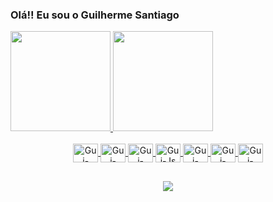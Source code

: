 ### Olá!! Eu sou o Guilherme Santiago 

<div>
<a href="https://github.com/GuilhermeSantiago25">
<img height="160em" src="https://github-readme-stats.vercel.app/api?username=GuilhermeSantiago25&show_icons=true&thememerko,&include_all_commits=true&count_private=true"/>
<img height="160em" src="https://github-readme-stats.vercel.app/api/top-langs/?username=GuilhermeSantiago25&layout=compact&langs_count=16&theme=merko,"/>
</div>

<div style="display: inline_block" align="center"><br>
  <img align="center" alt="Gui-CSS" height="30" width="40" src="https://cdn.jsdelivr.net/gh/devicons/devicon/icons/css3/css3-original.svg"/>
  <img align="center" alt="Gui-HTML" height="30" width="40" src="https://cdn.jsdelivr.net/gh/devicons/devicon/icons/html5/html5-original.svg"/>
  <img align="center" alt="Gui-Bootstrap" height="30" width="40" src="https://cdn.jsdelivr.net/gh/devicons/devicon/icons/bootstrap/bootstrap-original.svg"/>
  <img align="center" alt="Gui-Js" height="30" width="40" src="https://cdn.jsdelivr.net/gh/devicons/devicon/icons/javascript/javascript-original.svg"/>
  <img align="center" alt="Gui-Node" height="30" width="40" src="https://cdn.jsdelivr.net/gh/devicons/devicon/icons/nodejs/nodejs-original.svg"/>
  <img align="center" alt="Gui-SQL" height="30" width="40" src="https://cdn.jsdelivr.net/gh/devicons/devicon/icons/mysql/mysql-original.svg"/>
  <img align="center" alt="Gui-Mongo" height="30" width="40" src="https://cdn.jsdelivr.net/gh/devicons/devicon/icons/mongodb/mongodb-original.svg"/>
</div>
  
  ##
 <div align="center">
  <a href "mailto:guisanti.oliveira@gmail.com"><img src="https://img.shields.io/badge/Gmail-D14836?style=for-the-badge&logo=gmail&logoColor=white"></a>
 </div>  
 
